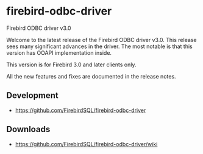 # firebird-odbc-driver

Firebird ODBC driver v3.0

Welcome to the latest release of the Firebird ODBC driver v3.0. This release
sees many significant advances in the driver. The most notable is that this version has OOAPI implementation inside.

This version is for Firebird 3.0 and later clients only.

All the new features and fixes are documented in the release notes.

## Development

- https://github.com/FirebirdSQL/firebird-odbc-driver

## Downloads

- https://github.com/FirebirdSQL/firebird-odbc-driver/wiki
